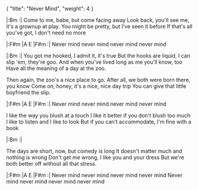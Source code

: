 {
  "title": "Never Mind",
  "weight": 4
}


|:Bm   :|
Come to me, babe, but come facing away
Look back, you'll see me, it's a grownup at play.
You might be pretty, but I've seen it before
If that's all you've got, I don't need no more

|:F#m   |A  E  |F#m  :|
Never mind never mind never mind never mind

|:Bm   :|
You got me hooked, I admit it, it's true
But the hooks are liquid, I can slip 'em, they're goo.
And when you've lived long as me you'll know, too
Have all the meaning of a day at the zoo.

Then again, the zoo's a nice place to go.
After all, we both were born there, you know
Come on, honey, it's a nice, nice day trip
You can give that little boyfriend the slip.

|:F#m   |A  E  |F#m  :|
Never mind never mind never mind never mind

I like the way you blush at a touch
I like it better if you don't blush too much
I like to listen and I like to look
But if you can't accommodate, I'm fine with a book

|:Bm   :|

The days are short, now, but comedy is long
It doesn't matter much and nothing is wrong
Don't get me wrong, I like you and your dress
But we're both better off without all that stress.

|:F#m   |A  E  |F#m  :|
Never mind never mind never mind never mind
Never mind never mind never mind never mind
